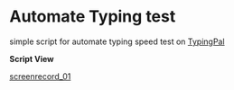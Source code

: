 # Automate Typing test
simple script for automate typing speed test on [TypingPal](https://www.typingpal.com/en/typing-test)

**Script View**

[screenrecord_01](/pictures/screenrecord_01.gif)
